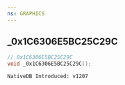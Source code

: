 ```yaml
---
ns: GRAPHICS
---
```

## _0x1C6306E5BC25C29C

```c
// 0x1C6306E5BC25C29C
void _0x1C6306E5BC25C29C();
```

```
NativeDB Introduced: v1207
```

